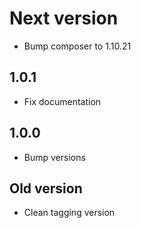 # Next version
+ Bump composer to 1.10.21

## 1.0.1
+ Fix documentation

## 1.0.0
+ Bump versions

## Old version
+ Clean tagging version